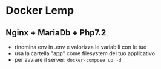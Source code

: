 # Docker Lemp
## Nginx + MariaDb + Php7.2

- rinomina env in .env e valorizza le variabili con le tue
- usa la cartella "app" come filesystem del tuo applicativo
- per avviare il server: `docker-compose up -d`